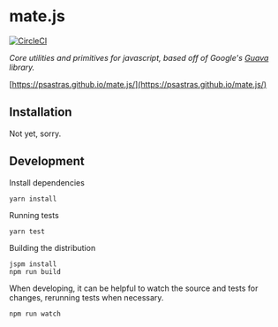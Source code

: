 # mate.js

[![CircleCI](https://circleci.com/gh/psastras/mate.js/tree/master.svg?style=svg)](https://circleci.com/gh/psastras/mate.js/tree/master)

_Core utilities and primitives for javascript, based off of Google's [Guava](https://github.com/google/guava) library._

[https://psastras.github.io/mate.js/](https://psastras.github.io/mate.js/)

## Installation

Not yet, sorry.

## Development

Install dependencies

```shell
yarn install
```

Running tests

```shell
yarn test
```

Building the distribution

```shell
jspm install
npm run build
```

When developing, it can be helpful to watch the source and tests for changes, rerunning
tests when necessary.

```shell
npm run watch
```